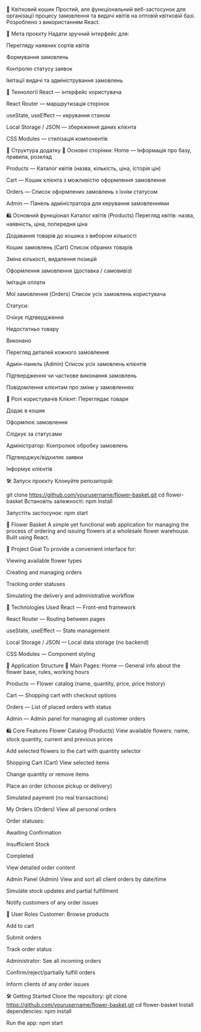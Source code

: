 🌸 Квітковий кошик
Простий, але функціональний веб-застосунок для організації процесу замовлення та видачі квітів на оптовій квітковій базі. Розроблено з використанням React.

🎯 Мета проєкту
Надати зручний інтерфейс для:

Перегляду наявних сортів квітів

Формування замовлень

Контролю статусу заявок

Імітації видачі та адміністрування замовлень

🚀 Технології
React — інтерфейс користувача

React Router — маршрутизація сторінок

useState, useEffect — керування станом

Local Storage / JSON — збереження даних клієнта

CSS Modules — стилізація компонентів

📂 Структура додатку
📌 Основні сторінки:
Home — Інформація про базу, правила, розклад

Products — Каталог квітів (назва, кількість, ціна, історія цін)

Cart — Кошик клієнта з можливістю оформлення замовлення

Orders — Список оформлених замовлень з їхнім статусом

Admin — Панель адміністратора для керування замовленнями

🛍️ Основний функціонал
Каталог квітів (Products)
Перегляд квітів: назва, наявність, ціна, попередня ціна

Додавання товарів до кошика з вибором кількості

Кошик замовлень (Cart)
Список обраних товарів

Зміна кількості, видалення позицій

Оформлення замовлення (доставка / самовивіз)

Імітація оплати

Мої замовлення (Orders)
Список усіх замовлень користувача

Статуси:

Очікує підтвердження

Недостатньо товару

Виконано

Перегляд деталей кожного замовлення

Адмін-панель (Admin)
Список усіх замовлень клієнтів

Підтвердження чи часткове виконання замовлень

Повідомлення клієнтам про зміни у замовленнях

👤 Ролі користувачів
Клієнт:
Переглядає товари

Додає в кошик

Оформлює замовлення

Слідкує за статусами

Адміністратор:
Контролює обробку замовлень

Підтверджує/відхиляє заявки

Інформує клієнтів

🛠️ Запуск проєкту
Клонуйте репозиторій:

git clone https://github.com/yourusername/flower-basket.git
cd flower-basket
Встановіть залежності:
npm install

Запустіть застосунок:
npm start

<!--  -->

🌸 Flower Basket
A simple yet functional web application for managing the process of ordering and issuing flowers at a wholesale flower warehouse. Built using React.

🎯 Project Goal
To provide a convenient interface for:

Viewing available flower types

Creating and managing orders

Tracking order statuses

Simulating the delivery and administrative workflow

🚀 Technologies Used
React — Front-end framework

React Router — Routing between pages

useState, useEffect — State management

Local Storage / JSON — Local data storage (no backend)

CSS Modules — Component styling

📂 Application Structure
📌 Main Pages:
Home — General info about the flower base, rules, working hours

Products — Flower catalog (name, quantity, price, price history)

Cart — Shopping cart with checkout options

Orders — List of placed orders with status

Admin — Admin panel for managing all customer orders

🛍️ Core Features
Flower Catalog (Products)
View available flowers: name, stock quantity, current and previous prices

Add selected flowers to the cart with quantity selector

Shopping Cart (Cart)
View selected items

Change quantity or remove items

Place an order (choose pickup or delivery)

Simulated payment (no real transactions)

My Orders (Orders)
View all personal orders

Order statuses:

Awaiting Confirmation

Insufficient Stock

Completed

View detailed order content

Admin Panel (Admin)
View and sort all client orders by date/time

Simulate stock updates and partial fulfillment

Notify customers of any order issues

👤 User Roles
Customer:
Browse products

Add to cart

Submit orders

Track order status

Administrator:
See all incoming orders

Confirm/reject/partially fulfill orders

Inform clients of any order issues

🛠️ Getting Started
Clone the repository:
git clone https://github.com/yourusername/flower-basket.git
cd flower-basket
Install dependencies:
npm install

Run the app:
npm start
